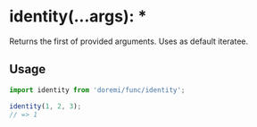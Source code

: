 # identity(...args): *

Returns the first of provided arguments. Uses as default iteratee.

## Usage

```js
import identity from 'doremi/func/identity';

identity(1, 2, 3);
// => 1
```
